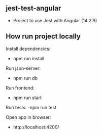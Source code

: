 ## jest-test-angular
- Project to use Jest with Angular (14.2.9)

## How run project locally
Install dependencies:
- npm run install

Run json-server:
- npm run db

Run frontend:
- npm run start

Run tests:
-npm run test

Open app in browser:
- http://localhost:4200/

